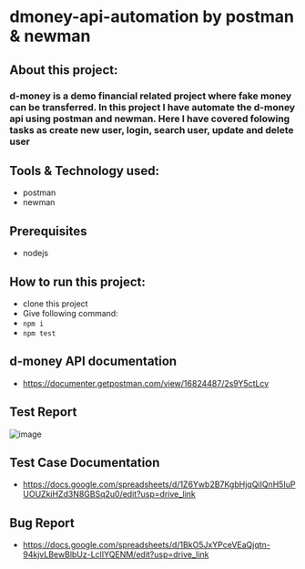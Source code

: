 # dmoney-api-automation by postman & newman

## About this project:
### d-money is a demo financial related project where fake money can be transferred. In this project I have automate the d-money api using postman and newman. Here I have covered folowing tasks as create new user, login, search user, update and delete user

## Tools & Technology used:
- postman
- newman

## Prerequisites
- nodejs

## How to run this project:
- clone this project
- Give following command:
- ``` npm i ```
- ``` npm test ```

## d-money API documentation
- https://documenter.getpostman.com/view/16824487/2s9Y5ctLcv

## Test Report
![image](https://github.com/toufasaha/dmoney-api-automation-postman-newman-b8/assets/55781612/322f798f-40d3-413a-b9cf-69b212d41a02)

## Test Case Documentation
- https://docs.google.com/spreadsheets/d/1Z6Ywb2B7KgbHjqQiIQnH5IuPUOUZkiHZd3N8GBSq2u0/edit?usp=drive_link

## Bug Report
- https://docs.google.com/spreadsheets/d/1BkO5JxYPceVEaQjqtn-94kjvLBewBlbUz-LclIYQENM/edit?usp=drive_link
